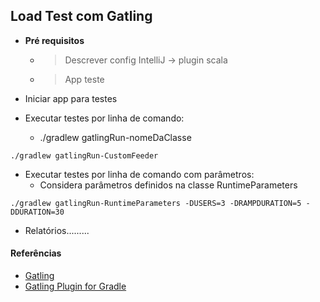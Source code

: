 ## Load Test com Gatling

- **Pré requisitos**
  - > Descrever config IntelliJ -> plugin scala
  - > App teste

- Iniciar app para testes

- Executar testes por linha de comando:
    - ./gradlew gatlingRun-nomeDaClasse
    
```
./gradlew gatlingRun-CustomFeeder
```

- Executar testes por linha de comando com parâmetros:
    - Considera parâmetros definidos na classe RuntimeParameters
    
```
./gradlew gatlingRun-RuntimeParameters -DUSERS=3 -DRAMPDURATION=5 -DDURATION=30
```

- Relatórios.........

#### Referências

- [Gatling](https://gatling.io/)
- [Gatling Plugin for Gradle](https://github.com/lkishalmi/gradle-gatling-plugin)